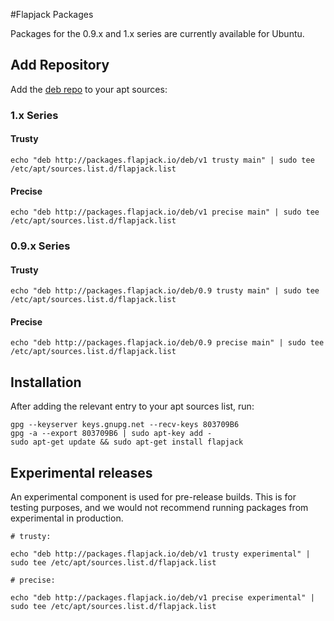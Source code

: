 #Flapjack Packages

Packages for the 0.9.x and 1.x series are currently available for Ubuntu.

## Add Repository

Add the [deb repo](http://packages.flapjack.io/deb) to your apt sources:


### 1.x Series
#### Trusty

```
echo "deb http://packages.flapjack.io/deb/v1 trusty main" | sudo tee /etc/apt/sources.list.d/flapjack.list
```

#### Precise

```
echo "deb http://packages.flapjack.io/deb/v1 precise main" | sudo tee /etc/apt/sources.list.d/flapjack.list
```

### 0.9.x Series
#### Trusty

```
echo "deb http://packages.flapjack.io/deb/0.9 trusty main" | sudo tee /etc/apt/sources.list.d/flapjack.list
```

#### Precise

```
echo "deb http://packages.flapjack.io/deb/0.9 precise main" | sudo tee /etc/apt/sources.list.d/flapjack.list
```


## Installation

After adding the relevant entry to your apt sources list, run:

```
gpg --keyserver keys.gnupg.net --recv-keys 803709B6
gpg -a --export 803709B6 | sudo apt-key add -
sudo apt-get update && sudo apt-get install flapjack
```

## Experimental releases

An experimental component is used for pre-release builds.  This is for testing purposes, and we would not recommend running packages from experimental in production.

```
# trusty:

echo "deb http://packages.flapjack.io/deb/v1 trusty experimental" | sudo tee /etc/apt/sources.list.d/flapjack.list

# precise:

echo "deb http://packages.flapjack.io/deb/v1 precise experimental" | sudo tee /etc/apt/sources.list.d/flapjack.list
```
